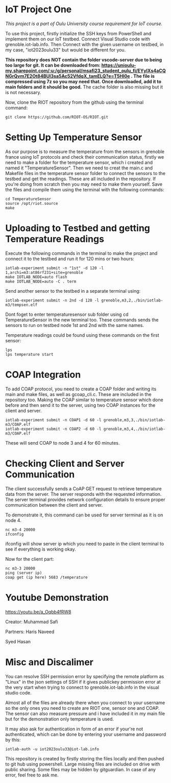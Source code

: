 # IoT Project One

<em>This project is a part of Oulu University course requirement for IoT course.</em>

To use this project, firstly initialize the SSH keys from PowerShell and implement them on our IoT testbed.
Connect Visual Studio code with grenoble.iot-lab.info.
Then Connect with the given username on testbed, in my case, "iot2023oulu33" but would be different for you.

**This repository does NOT contain the folder vscode-server due to being too large for git. It can be downloaded from: https://unioulu-my.sharepoint.com/:u:/g/personal/msafi23_student_oulu_fi/EYyIXs4aCQNGrQvm7E2Ot84BUl3sa5Ac52VfdqX_tamELQ?e=T5HI0e . The file is compressed using 7z so you may need that. Once downloaded, add it to main folders and it should be good.**
The cache folder is also missing but it is not necessary.

Now, clone the RIOT repository from the github using the terminal command:

```
git clone https://github.com/RIOT-OS/RIOT.git
```
# Setting Up Temperature Sensor
As our purpose is to measure the temperature from the sensors in grenoble france using IoT protocols and check their communication status, firstly we need to make a folder for the temperature sensor, which i created and named it "TemperatureSensor".
Then we need to creat the main.c and Makefile files in the temperature sensor folder to connect the sensors to the testbed and get the readings. These are all included in the repository. If you're doing from scratch then you may need to make them yourself.
Save the files and compile them using the terminal with the following commands:

```
cd TemperatureSensor
source /opt/riot.source
make
```

# Uploading to Testbed and getting Temperature Readings
Execute the following commands in the terminal to make the project and connect it to the testbed and run it for 120 mins or two hours:


```
iotlab-experiment submit -n "1st" -d 120 -l 1,archi=m3:at86rf231+site=grenoble
make IOTLAB_NODE=auto flash
make IOTLAB_NODE=auto -C . term
```
Send another sensor to the testbed in a separate terminal using:

```
iotlab-experiment submit -n 2nd -d 120 -l grenoble,m3,2,./bin/iotlab-m3/tempsen.elf
```
Dont foget to enter temperaturesensor sub folder using cd TemperatureSensor in the new terminal too.
These commands sends the sensors to run on testbed node 1st and 2nd with the same names.

Temperature readings could be found using these commands on the first sensor: 

```
lps
lps temperature start
```

# COAP Integration
To add COAP protocol, you need to create a COAP folder and writing its main and make files, as well as gcoap_cli.c. These are included in the repository too. 
Making the COAP similar to temperature sensor which done before and then send it to the server, using two COAP instances for the client and server.

```
iotlab-experiment submit -n COAP1 -d 60 -l grenoble,m3,3,./bin/iotlab-m3/COAP.elf
iotlab-experiment submit -n COAP2 -d 60 -l grenoble,m3,4,./bin/iotlab-m3/COAP.elf
```
These will send COAP to node 3 and 4 for 60 minutes.

# Checking Client and Server Communication
The client successfully sends a CoAP GET request to retrieve temperature data from the server.
The server responds with the requested information.
The server terminal provides network configuration details to ensure proper communication between the client and server. 

To demonstrate it, this command can be used for server terminal as it is on node 4.
```
nc m3-4 20000
ifconfig
```
ifconfig will show server ip which you need to paste in the client terminal to see if everything is working okay.

Now for the client part:
```
nc m3-3 20000
ping (server ip)
coap get (ip here) 5683 /temperature
```
# Youtube Demonstration
https://youtu.be/a_Oqbb4fRW8

Creator: Muhammad Safi

Partners: Haris Naveed

Syed Hasan

# Misc and Discalimer
You can resolve SSH permission error by specifying the remote platform as "Linux" in the json settings of SSH if it gives publickey permission error at the very start when trying to connect to grenoble.iot-lab.info in the visual studio code. 

Almost all of the files are already there when you connect to your username so the only ones you need to create are RIOT one, sensor one and COAP. The sensor can also measure pressure and i have included it in my main file but for the demonstration only temperature is used. 

It may also ask for authentication in form of an error if your're not authenticated, which can be done by entering your username and password by this:
```
iotlab-auth -u iot2023oulu33@iot-lab.info
```
This repository is created by firstly storing the files locally and then pushed to git hub using powershell. Large missing files are included on drive with public sharing. Some files may be hidden by gitguardian. In case of any error, feel free to ask me.


